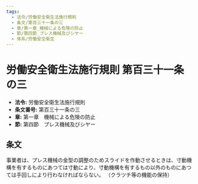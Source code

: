 ```yaml
---
tags:
  - 法令/労働安全衛生法施行規則
  - 条文/第百三十一条の三
  - 章/第一章_機械による危険の防止
  - 節/第四節_プレス機械及びシヤー
  - 体系/労働安全衛生
---
```

# 労働安全衛生法施行規則 第百三十一条の三

- **法令:** 労働安全衛生法施行規則
- **条文番号:** 第百三十一条の三
- **章:** 第一章　機械による危険の防止
- **節:** 第四節　プレス機械及びシヤー

## 条文
事業者は、プレス機械の金型の調整のためスライドを作動させるときは、寸動機構を有するものにあつては寸動により、寸動機構を有するもの以外のものにあつては手回しにより行わなければならない。
（クラツチ等の機能の保持）

